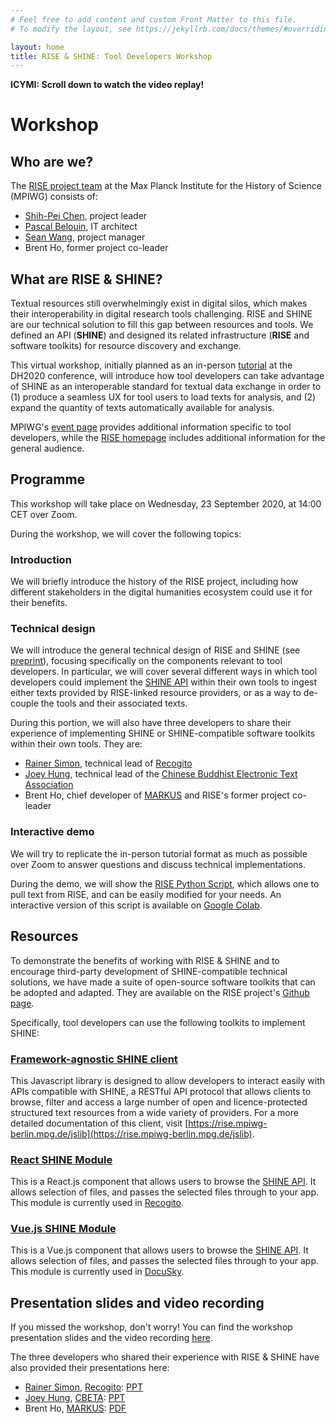 ```yaml
---
# Feel free to add content and custom Front Matter to this file.
# To modify the layout, see https://jekyllrb.com/docs/themes/#overriding-theme-defaults

layout: home
title: RISE & SHINE: Tool Developers Workshop
---
```

**ICYMI: Scroll down to watch the video replay!**

# Workshop

## Who are we?
The [RISE project team](https://www.mpiwg-berlin.mpg.de/research/projects/rise-and-shine-research-infrastructure-study-eurasia) at the Max Planck Institute for the History of Science (MPIWG) consists of:
* [Shih-Pei Chen](mailto:schen@mpiwg-berlin.mpg.de), project leader
* [Pascal Belouin](mailto:pbelouin@mpiwg-berlin.mpg.de), IT architect
* [Sean Wang](mailto:swang@mpiwg-berlin.mpg.de), project manager
* Brent Ho, former project co-leader

## What are RISE & SHINE?
Textual resources still overwhelmingly exist in digital silos, which makes their interoperability in digital research tools challenging. RISE and SHINE are our technical solution to fill this gap between resources and tools. We defined an API (**SHINE**) and designed its related infrastructure (**RISE** and software toolkits) for resource discovery and exchange.

This virtual workshop, initially planned as an in-person [tutorial](https://dh2020.adho.org/wp-content/uploads/2020/07/403_RISEandSHINEIntroductiontoanAPIbasedeinfrastructureforinteroperabletextualresourcesandresearchtools.html) at the DH2020 conference, will introduce how tool developers can take advantage of SHINE as an interoperable standard for textual data exchange in order to (1) produce a seamless UX for tool users to load texts for analysis, and (2) expand the quantity of texts automatically available for analysis.

MPIWG's [event page](https://www.mpiwg-berlin.mpg.de/event/rise-shine-tool-developers-workshop) provides additional information specific to tool developers, while the [RISE homepage](https://rise.mpiwg-berlin.mpg.de/) includes additional information for the general audience.

## Programme
This workshop will take place on Wednesday, 23 September 2020, at 14:00 CET over Zoom.

During the workshop, we will cover the following topics:

### Introduction
We will briefly introduce the history of the RISE project, including how different stakeholders in the digital humanities ecosystem could use it for their benefits.

### Technical design
We will introduce the general technical design of RISE and SHINE (see [preprint](https://osf.io/preprints/socarxiv/qrmg8/)), focusing specifically on the components relevant to tool developers. In particular, we will cover several different ways in which tool developers could implement the [SHINE API](https://rise.mpiwg-berlin.mpg.de/pages/doc_for_developers#tabs) within their own tools to ingest either texts provided by RISE-linked resource providers, or as a way to de-couple the tools and their associated texts.

During this portion, we will also have three developers to share their experience of implementing SHINE or SHINE-compatible software toolkits within their own tools. They are:
* [Rainer Simon](https://rsimon.github.io/), technical lead of [Recogito](https://recogito.pelagios.org/)
* [Joey Hung](http://joeyhung.info/), technical lead of the [Chinese Buddhist Electronic Text Association](https://www.cbeta.org/)
* Brent Ho, chief developer of [MARKUS](https://dh.chinese-empires.eu/markus/) and RISE's former project co-leader

### Interactive demo
We will try to replicate the in-person tutorial format as much as possible over Zoom to answer questions and discuss technical implementations.

During the demo, we will show the [RISE Python Script](https://github.com/RISE-MPIWG/hylg), which allows one to pull text from RISE, and can be easily modified for your needs. An interactive version of this script is available on [Google Colab](https://colab.research.google.com/drive/14RBnC7BVGd3zlt-h9YuynVuuu428bKDN?usp=sharing).

## Resources
To demonstrate the benefits of working with RISE & SHINE and to encourage third-party development of SHINE-compatible technical solutions, we have made a suite of open-source software toolkits that can be adopted and adapted. They are available on the RISE project's [Github page](https://github.com/RISE-MPIWG).

Specifically, tool developers can use the following toolkits to implement SHINE:

### [Framework-agnostic SHINE client](https://github.com/RISE-MPIWG/rise_js_client) ###
This Javascript library is designed to allow developers to interact easily with APIs compatible with SHINE, a RESTful API protocol that allows clients to browse, filter and access a large number of open and licence-protected structured text resources from a wide variety of providers. For a more detailed documentation of this client, visit [https://rise.mpiwg-berlin.mpg.de/jslib](https://rise.mpiwg-berlin.mpg.de/jslib).

### [React SHINE Module](https://github.com/RISE-MPIWG/react-shine-api) ###
This is a React.js component that allows users to browse the [SHINE API](https://rise.mpiwg-berlin.mpg.de/collections). It allows selection of files, and passes the selected files through to your app. This module is currently used in [Recogito](https://recogito.pelagios.org/).

### [Vue.js SHINE Module](https://github.com/RISE-MPIWG/docusky_widget) ###
This is a Vue.js component that allows users to browse the [SHINE API](https://rise.mpiwg-berlin.mpg.de/collections). It allows selection of files, and passes the selected files through to your app. This module is currently used in [DocuSky](https://docusky.org.tw/DocuSky/ds-01.home.html).

## Presentation slides and video recording
If you missed the workshop, don't worry! You can find the workshop presentation slides and the video recording [here](https://doi.org/10.5281/zenodo.4047803).

The three developers who shared their experience with RISE & SHINE have also provided their presentations here:
* [Rainer Simon](https://rsimon.github.io/), [Recogito](https://recogito.pelagios.org/): [PPT](/slides/2020-09-MPIWG-Recogito.pptx)
* [Joey Hung](http://joeyhung.info/), [CBETA](https://www.cbeta.org/): [PPT](/slides/CBETA_SHINE_10mins_v2.pptx)
* Brent Ho, [MARKUS](https://dh.chinese-empires.eu/markus/): [PDF](/slides/MARKUS_SHINE.pdf)
